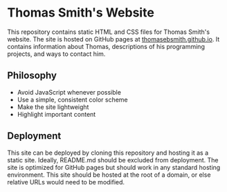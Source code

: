 # Thomas Smith's Website
This repository contains static HTML and CSS files for Thomas Smith's website.
The site is hosted on GitHub pages at
[thomasebsmith.github.io](https://thomasebsmith.github.io). It contains
information about Thomas, descriptions of his programming projects, and ways to
contact him.

## Philosophy
- Avoid JavaScript whenever possible
- Use a simple, consistent color scheme
- Make the site lightweight
- Highlight important content

## Deployment
This site can be deployed by cloning this repository and hosting it as a static
site. Ideally, README.md should be excluded from deployment. The site is
optimized for GitHub pages but should work in any standard hosting environment.
This site should be hosted at the root of a domain, or else relative URLs
would need to be modified.
